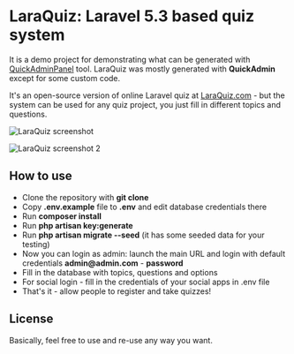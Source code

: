 # LaraQuiz: Laravel 5.3 based quiz system

It is a demo project for demonstrating what can be generated with [QuickAdminPanel](https://quickadminpanel.com) tool.
LaraQuiz was mostly generated with __QuickAdmin__ except for some custom code.

It's an open-source version of online Laravel quiz at [LaraQuiz.com](http://laraquiz.com) - but the system can be used for any quiz project, you just fill in different topics and questions.

![LaraQuiz screenshot](http://webcoderpro.com/laraquiz-demo1.png)

![LaraQuiz screenshot 2](http://webcoderpro.com/laraquiz-demo2.png)

## How to use

- Clone the repository with __git clone__
- Copy __.env.example__ file to __.env__ and edit database credentials there
- Run __composer install__
- Run __php artisan key:generate__
- Run __php artisan migrate --seed__ (it has some seeded data for your testing)
- Now you can login as admin: launch the main URL and login with default credentials __admin@admin.com__ - __password__
- Fill in the database with topics, questions and options
- For social login - fill in the credentials of your social apps in .env file
- That's it - allow people to register and take quizzes!

## License

Basically, feel free to use and re-use any way you want.
